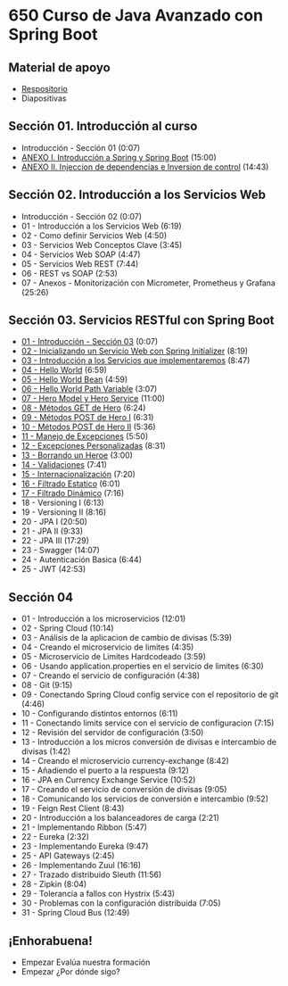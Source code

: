 # 650 Curso de Java Avanzado con Spring Boot

## Material de apoyo
 
* [Respositorio](https://gitlab.keepcoding.io/cursos-online-keepcoding/java-avanzado-con-spring-boot)
* Diapositivas

## Sección 01. Introducción al curso
 
* Introducción - Sección 01 (0:07)
* [ANEXO I. Introducción a Spring y Spring Boot](650_Curso_de_Java_Avanzado_con_Spring_Boot/01-01-ANEXO_I.md) (15:00)
* [ANEXO II. Injeccion de dependencias e Inversion de control](650_Curso_de_Java_Avanzado_con_Spring_Boot/01-02-ANEXO_II.md) (14:43)

## Sección 02. Introducción a los Servicios Web
 
* Introducción - Sección 02 (0:07)
* 01 - Introducción a los Servicios Web (6:19)
* 02 - Como definir Servicios Web (4:50)
* 03 - Servicios Web Conceptos Clave (3:45)
* 04 - Servicios Web SOAP (4:47)
* 05 - Servicios Web REST (7:44)
* 06 - REST vs SOAP (2:53)
* 07 - Anexos - Monitorización con Micrometer, Prometheus y Grafana (25:26)

## Sección 03. Servicios RESTful con Spring Boot
 
* [01 - Introducción - Sección 03](650_Curso_de_Java_Avanzado_con_Spring_Boot/03-01-Introduccion.md) (0:07)
* [02 - Inicializando un Servicio Web con Spring Initializer](650_Curso_de_Java_Avanzado_con_Spring_Boot/03-02-Inicializando-un-Servicio-Web-con-Spring-Initializer.md) (8:19)
* [03 - Introducción a los Servicios que implementaremos](650_Curso_de_Java_Avanzado_con_Spring_Boot/03-03-Introduccion-a-los-Servicios-que-implementaremos.md) (8:47)
* [04 - Hello World](650_Curso_de_Java_Avanzado_con_Spring_Boot/03-04-Hello-World.md) (6:59)
* [05 - Hello World Bean](650_Curso_de_Java_Avanzado_con_Spring_Boot/03-05-Hello-World-Bean.md) (4:59)
* [06 - Hello World Path Variable](650_Curso_de_Java_Avanzado_con_Spring_Boot/03-06-Hello-World-Path-Variable.md) (3:07)
* [07 - Hero Model y Hero Service](650_Curso_de_Java_Avanzado_con_Spring_Boot/03-07-Hero-Model-y-Hero-Service.md) (11:00)
* [08 - Métodos GET de Hero](650_Curso_de_Java_Avanzado_con_Spring_Boot/03-08-Metodos-GET-de-Hero.md) (6:24)
* [09 - Métodos POST de Hero I](650_Curso_de_Java_Avanzado_con_Spring_Boot/03-09-Metodos-POST-de-Hero-I.md) (6:31)
* [10 - Métodos POST de Hero II](650_Curso_de_Java_Avanzado_con_Spring_Boot/03-10-Metodos-POST-de-Hero-II.md) (5:36)
* [11 - Manejo de Excepciones](650_Curso_de_Java_Avanzado_con_Spring_Boot/03-11-Manejo-de-Excepciones.md) (5:50)
* [12 - Excepciones Personalizadas](650_Curso_de_Java_Avanzado_con_Spring_Boot/03-12-Excepciones-Personalizadas.md) (8:31)
* [13 - Borrando un Heroe](650_Curso_de_Java_Avanzado_con_Spring_Boot/03-13-Borrando-un-Heroe.md) (3:00)
* [14 - Validaciones](650_Curso_de_Java_Avanzado_con_Spring_Boot/03-14-Validaciones.md) (7:41)
* [15 - Internacionalización](650_Curso_de_Java_Avanzado_con_Spring_Boot/03-15-Internacionalizacion.md) (7:20)
* [16 - Filtrado Estatico](650_Curso_de_Java_Avanzado_con_Spring_Boot/03-16-Filtrado-Estatico.md) (6:01)
* [17 - Filtrado Dinámico](650_Curso_de_Java_Avanzado_con_Spring_Boot/03-17-Filtrado-Dinamico.md) (7:16)
* 18 - Versioning I (6:13)
* 19 - Versioning II (8:16)
* 20 - JPA I (20:50)
* 21 - JPA II (9:33)
* 22 - JPA III (17:29)
* 23 - Swagger (14:07)
* 24 - Autenticación Basica (6:44)
* 25 - JWT (42:53)

## Sección 04
 
* 01 - Introducción a los microservicios (12:01)
* 02 - Spring Cloud (10:14)
* 03 - Análisis de la aplicacion de cambio de divisas (5:39)
* 04 - Creando el microservicio de limites (4:35)
* 05 - Microservicio de Limites Hardcodeado (3:59)
* 06 - Usando application.properties en el servicio de limites (6:30)
* 07 - Creando el servicio de configuración (4:38)
* 08 - Git (9:15)
* 09 - Conectando Spring Cloud config service con el repositorio de git (4:46)
* 10 - Configurando distintos entornos (6:11)
* 11 - Conectando limits service con el servicio de configuracion (7:15)
* 12 - Revisión del servidor de configuración (3:50)
* 13 - Introducción a los micros conversión de divisas e intercambio de divisas (1:42)
* 14 - Creando el microservicio currency-exchange (8:42)
* 15 - Añadiendo el puerto a la respuesta (9:12)
* 16 - JPA en Currency Exchange Service (10:52)
* 17 - Creando el servicio de conversión de divisas (9:05)
* 18 - Comunicando los servicios de conversión e intercambio (9:52)
* 19 - Feign Rest Client (8:43)
* 20 - Introducción a los balanceadores de carga (2:21)
* 21 - Implementando Ribbon (5:47)
* 22 - Eureka (2:32)
* 23 - Implementando Eureka (9:47)
* 25 - API Gateways (2:45) 
* 26 - Implementando Zuul (16:16)
* 27 - Trazado distribuido Sleuth (11:56)
* 28 - Zipkin (8:04)
* 29 - Tolerancia a fallos con Hystrix (5:43)
* 30 - Problemas con la configuración distribuida (7:05)
* 31 - Spring Cloud Bus (12:49)

## ¡Enhorabuena!
 
* Empezar Evalúa nuestra formación
* Empezar ¿Por dónde sigo?
